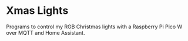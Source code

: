 # Xmas Lights

Programs to control my RGB Christmas lights with a Raspberry Pi Pico W over MQTT and Home Assistant.
